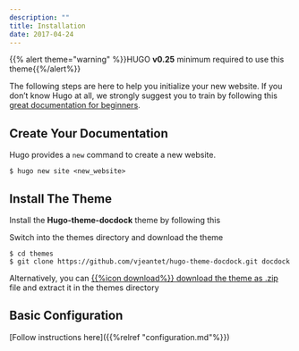 ```yaml
---
description: ""
title: Installation
date: 2017-04-24
---
```


{{% alert theme="warning" %}}HUGO **v0.25** minimum required to use this theme{{%/alert%}}

The following steps are here to help you initialize your new website. If you don’t know Hugo at all, we strongly suggest you to train by following this [great documentation for beginners](https://gohugo.io/overview/quickstart/).
<!--more-->

## Create Your Documentation

Hugo provides a `new` command to create a new website.

	$ hugo new site <new_website>

## Install The Theme

Install the **Hugo-theme-docdock** theme by following this 

Switch into the themes directory and download the theme

	$ cd themes
	$ git clone https://github.com/vjeantet/hugo-theme-docdock.git docdock

Alternatively, you can [{{%icon download%}} download the theme as .zip](https://github.com/vjeantet/hugo-theme-docdock/archive/master.zip) file and extract it in the themes directory

## Basic Configuration

[Follow instructions here]({{%relref "configuration.md"%}})
